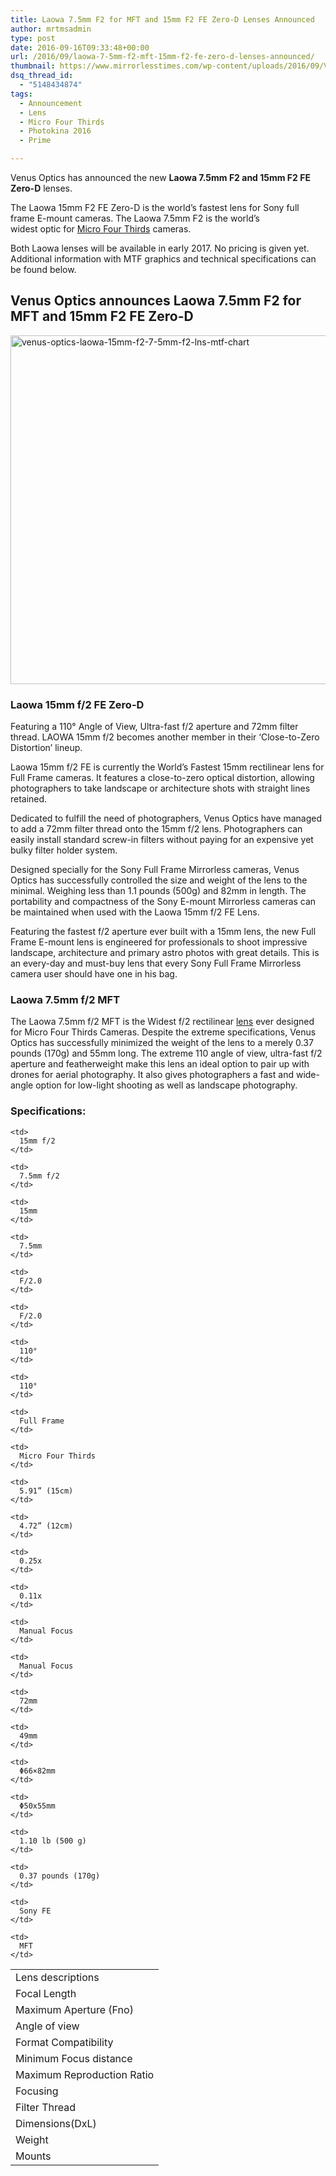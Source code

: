 ```yaml
---
title: Laowa 7.5mm F2 for MFT and 15mm F2 FE Zero-D Lenses Announced
author: mrtmsadmin
type: post
date: 2016-09-16T09:33:48+00:00
url: /2016/09/laowa-7-5mm-f2-mft-15mm-f2-fe-zero-d-lenses-announced/
thumbnail: https://www.mirrorlesstimes.com/wp-content/uploads/2016/09/Venus-Optics-Laowa-15mm-f2-7.5mm-f2.jpg
dsq_thread_id:
  - "5148434874"
tags:
  - Announcement
  - Lens
  - Micro Four Thirds
  - Photokina 2016
  - Prime

---
```

Venus Optics has announced the new **Laowa 7.5mm F2 and 15mm F2 FE Zero-D** lenses.

The Laowa 15mm F2 FE Zero-D is the world’s fastest lens for Sony full frame E-mount cameras. The Laowa 7.5mm F2 is the world’s widest optic for [Micro Four Thirds][1] cameras.

Both Laowa lenses will be available in early 2017. No pricing is given yet. Additional information with MTF graphics and technical specifications can be found below.<!--more-->

## Venus Optics announces Laowa 7.5mm F2 for MFT and 15mm F2 FE Zero-D

<img class="alignnone size-full wp-image-547" src="https://i2.wp.com/www.mirrorlesstimes.com/wp-content/uploads/2016/09/venus-optics-laowa-15mm-f2-7-5mm-f2-lns-MTF-chart.png?resize=600%2C558&#038;ssl=1" alt="venus-optics-laowa-15mm-f2-7-5mm-f2-lns-mtf-chart" width="600" height="558" srcset="https://i2.wp.com/www.mirrorlesstimes.com/wp-content/uploads/2016/09/venus-optics-laowa-15mm-f2-7-5mm-f2-lns-MTF-chart.png?w=680&ssl=1 680w, https://i2.wp.com/www.mirrorlesstimes.com/wp-content/uploads/2016/09/venus-optics-laowa-15mm-f2-7-5mm-f2-lns-MTF-chart.png?resize=300%2C279&ssl=1 300w" sizes="(max-width: 600px) 100vw, 600px" data-recalc-dims="1" /> 

### Laowa 15mm f/2 FE Zero-D

Featuring a 110° Angle of View, Ultra-fast f/2 aperture and 72mm filter thread. LAOWA 15mm f/2 becomes another member in their ‘Close-to-Zero Distortion’ lineup.

Laowa 15mm f/2 FE is currently the World’s Fastest 15mm rectilinear lens for Full Frame cameras. It features a close-to-zero optical distortion, allowing photographers to take landscape or architecture shots with straight lines retained.

Dedicated to fulfill the need of photographers, Venus Optics have managed to add a 72mm filter thread onto the 15mm f/2 lens. Photographers can easily install standard screw-in filters without paying for an expensive yet bulky filter holder system.

Designed specially for the Sony Full Frame Mirrorless cameras, Venus Optics has successfully controlled the size and weight of the lens to the minimal. Weighing less than 1.1 pounds (500g) and 82mm in length. The portability and compactness of the Sony E-mount Mirrorless cameras can be maintained when used with the Laowa 15mm f/2 FE Lens.

Featuring the fastest f/2 aperture ever built with a 15mm lens, the new Full Frame E-mount lens is engineered for professionals to shoot impressive landscape, architecture and primary astro photos with great details. This is an every-day and must-buy lens that every Sony Full Frame Mirrorless camera user should have one in his bag.

### Laowa 7.5mm f/2 MFT

The Laowa 7.5mm f/2 MFT is the Widest f/2 rectilinear [lens][2] ever designed for Micro Four Thirds Cameras. Despite the extreme specifications, Venus Optics has successfully minimized the weight of the lens to a merely 0.37 pounds (170g) and 55mm long. The extreme 110 angle of view, ultra-fast f/2 aperture and featherweight make this lens an ideal option to pair up with drones for aerial photography. It also gives photographers a fast and wide-angle option for low-light shooting as well as landscape photography.

### Specifications:

<table  class=" table table-hover" >
  <tr>
    <td>
      Lens descriptions
    </td>
    
    <td>
      15mm f/2
    </td>
    
    <td>
      7.5mm f/2
    </td>
  </tr>
  
  <tr>
    <td>
      Focal Length
    </td>
    
    <td>
      15mm
    </td>
    
    <td>
      7.5mm
    </td>
  </tr>
  
  <tr>
    <td>
      Maximum Aperture (Fno)
    </td>
    
    <td>
      F/2.0
    </td>
    
    <td>
      F/2.0
    </td>
  </tr>
  
  <tr>
    <td>
      Angle of view
    </td>
    
    <td>
      110°
    </td>
    
    <td>
      110°
    </td>
  </tr>
  
  <tr>
    <td>
      Format Compatibility
    </td>
    
    <td>
      Full Frame
    </td>
    
    <td>
      Micro Four Thirds
    </td>
  </tr>
  
  <tr>
    <td>
      Minimum Focus distance
    </td>
    
    <td>
      5.91” (15cm)
    </td>
    
    <td>
      4.72” (12cm)
    </td>
  </tr>
  
  <tr>
    <td>
      Maximum Reproduction Ratio
    </td>
    
    <td>
      0.25x
    </td>
    
    <td>
      0.11x
    </td>
  </tr>
  
  <tr>
    <td>
      Focusing
    </td>
    
    <td>
      Manual Focus
    </td>
    
    <td>
      Manual Focus
    </td>
  </tr>
  
  <tr>
    <td>
      Filter Thread
    </td>
    
    <td>
      72mm
    </td>
    
    <td>
      49mm
    </td>
  </tr>
  
  <tr>
    <td>
      Dimensions(DxL)
    </td>
    
    <td>
      Φ66×82mm
    </td>
    
    <td>
      Φ50x55mm
    </td>
  </tr>
  
  <tr>
    <td>
      Weight
    </td>
    
    <td>
      1.10 lb (500 g)
    </td>
    
    <td>
      0.37 pounds (170g)
    </td>
  </tr>
  
  <tr>
    <td>
      Mounts
    </td>
    
    <td>
      Sony FE
    </td>
    
    <td>
      MFT
    </td>
  </tr>
</table>

 [1]: https://www.mirrorlesstimes.com/tag/micro-four-thirds/
 [2]: https://www.mirrorlesstimes.com/tag/lens/
